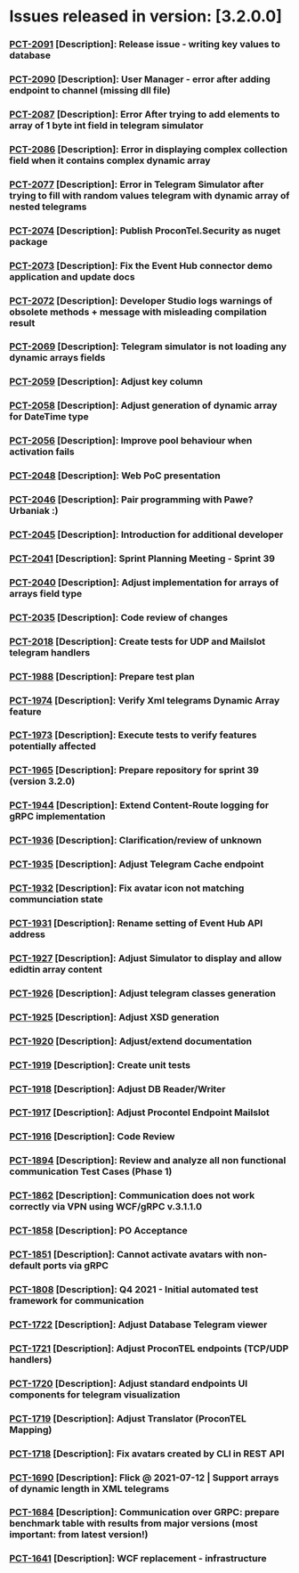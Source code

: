 # Issues released in version: [3.2.0.0]
### [PCT-2091](https://macrixsoftware.atlassian.net/browse/PCT-2091) [Description]: Release issue - writing key values to database
### [PCT-2090](https://macrixsoftware.atlassian.net/browse/PCT-2090) [Description]: User Manager - error after adding endpoint to channel (missing dll file) 
### [PCT-2087](https://macrixsoftware.atlassian.net/browse/PCT-2087) [Description]: Error After trying to add elements to array of 1 byte int field in telegram simulator
### [PCT-2086](https://macrixsoftware.atlassian.net/browse/PCT-2086) [Description]: Error in displaying complex collection field when it contains complex dynamic array
### [PCT-2077](https://macrixsoftware.atlassian.net/browse/PCT-2077) [Description]: Error  in Telegram Simulator after trying to fill with random values telegram with dynamic array of nested telegrams
### [PCT-2074](https://macrixsoftware.atlassian.net/browse/PCT-2074) [Description]: Publish ProconTel.Security as nuget package
### [PCT-2073](https://macrixsoftware.atlassian.net/browse/PCT-2073) [Description]: Fix the Event Hub connector demo application and update docs
### [PCT-2072](https://macrixsoftware.atlassian.net/browse/PCT-2072) [Description]: Developer Studio logs warnings of obsolete methods + message with misleading compilation result
### [PCT-2069](https://macrixsoftware.atlassian.net/browse/PCT-2069) [Description]: Telegram simulator is not loading any dynamic arrays fields
### [PCT-2059](https://macrixsoftware.atlassian.net/browse/PCT-2059) [Description]: Adjust key column
### [PCT-2058](https://macrixsoftware.atlassian.net/browse/PCT-2058) [Description]: Adjust generation of dynamic array for DateTime type
### [PCT-2056](https://macrixsoftware.atlassian.net/browse/PCT-2056) [Description]: Improve pool behaviour when activation fails
### [PCT-2048](https://macrixsoftware.atlassian.net/browse/PCT-2048) [Description]: Web PoC presentation
### [PCT-2046](https://macrixsoftware.atlassian.net/browse/PCT-2046) [Description]: Pair programming with Pawe? Urbaniak :)
### [PCT-2045](https://macrixsoftware.atlassian.net/browse/PCT-2045) [Description]: Introduction for additional developer
### [PCT-2041](https://macrixsoftware.atlassian.net/browse/PCT-2041) [Description]: Sprint Planning Meeting - Sprint 39
### [PCT-2040](https://macrixsoftware.atlassian.net/browse/PCT-2040) [Description]: Adjust implementation for arrays of arrays  field type
### [PCT-2035](https://macrixsoftware.atlassian.net/browse/PCT-2035) [Description]: Code review of changes
### [PCT-2018](https://macrixsoftware.atlassian.net/browse/PCT-2018) [Description]: Create tests for UDP and Mailslot telegram handlers
### [PCT-1988](https://macrixsoftware.atlassian.net/browse/PCT-1988) [Description]: Prepare test plan
### [PCT-1974](https://macrixsoftware.atlassian.net/browse/PCT-1974) [Description]: Verify Xml telegrams Dynamic Array feature
### [PCT-1973](https://macrixsoftware.atlassian.net/browse/PCT-1973) [Description]: Execute tests to verify features potentially affected
### [PCT-1965](https://macrixsoftware.atlassian.net/browse/PCT-1965) [Description]: Prepare repository for sprint 39 (version 3.2.0)
### [PCT-1944](https://macrixsoftware.atlassian.net/browse/PCT-1944) [Description]: Extend Content-Route logging for gRPC implementation
### [PCT-1936](https://macrixsoftware.atlassian.net/browse/PCT-1936) [Description]: Clarification/review of unknown
### [PCT-1935](https://macrixsoftware.atlassian.net/browse/PCT-1935) [Description]: Adjust Telegram Cache endpoint
### [PCT-1932](https://macrixsoftware.atlassian.net/browse/PCT-1932) [Description]: Fix avatar icon not matching communciation state
### [PCT-1931](https://macrixsoftware.atlassian.net/browse/PCT-1931) [Description]: Rename setting of Event Hub API address
### [PCT-1927](https://macrixsoftware.atlassian.net/browse/PCT-1927) [Description]: Adjust Simulator to display and allow edidtin array content
### [PCT-1926](https://macrixsoftware.atlassian.net/browse/PCT-1926) [Description]: Adjust telegram classes generation
### [PCT-1925](https://macrixsoftware.atlassian.net/browse/PCT-1925) [Description]: Adjust XSD generation
### [PCT-1920](https://macrixsoftware.atlassian.net/browse/PCT-1920) [Description]: Adjust/extend documentation
### [PCT-1919](https://macrixsoftware.atlassian.net/browse/PCT-1919) [Description]: Create unit tests
### [PCT-1918](https://macrixsoftware.atlassian.net/browse/PCT-1918) [Description]: Adjust DB Reader/Writer
### [PCT-1917](https://macrixsoftware.atlassian.net/browse/PCT-1917) [Description]: Adjust Procontel Endpoint Mailslot
### [PCT-1916](https://macrixsoftware.atlassian.net/browse/PCT-1916) [Description]: Code Review
### [PCT-1894](https://macrixsoftware.atlassian.net/browse/PCT-1894) [Description]: Review and analyze all non functional communication Test Cases (Phase 1)
### [PCT-1862](https://macrixsoftware.atlassian.net/browse/PCT-1862) [Description]: Communication does not work correctly via VPN using WCF/gRPC v.3.1.1.0
### [PCT-1858](https://macrixsoftware.atlassian.net/browse/PCT-1858) [Description]: PO Acceptance
### [PCT-1851](https://macrixsoftware.atlassian.net/browse/PCT-1851) [Description]: Cannot activate avatars with non-default ports via gRPC
### [PCT-1808](https://macrixsoftware.atlassian.net/browse/PCT-1808) [Description]: Q4 2021 - Initial automated test framework for communication
### [PCT-1722](https://macrixsoftware.atlassian.net/browse/PCT-1722) [Description]: Adjust Database Telegram viewer
### [PCT-1721](https://macrixsoftware.atlassian.net/browse/PCT-1721) [Description]: Adjust ProconTEL endpoints (TCP/UDP handlers)
### [PCT-1720](https://macrixsoftware.atlassian.net/browse/PCT-1720) [Description]: Adjust standard endpoints UI components for telegram visualization
### [PCT-1719](https://macrixsoftware.atlassian.net/browse/PCT-1719) [Description]: Adjust Translator (ProconTEL Mapping)
### [PCT-1718](https://macrixsoftware.atlassian.net/browse/PCT-1718) [Description]: Fix avatars created by CLI in REST API
### [PCT-1690](https://macrixsoftware.atlassian.net/browse/PCT-1690) [Description]: Flick @ 2021-07-12 | Support arrays of dynamic length in XML telegrams
### [PCT-1684](https://macrixsoftware.atlassian.net/browse/PCT-1684) [Description]: Communication over GRPC: prepare benchmark table with results from major versions (most important: from latest version!)
### [PCT-1641](https://macrixsoftware.atlassian.net/browse/PCT-1641) [Description]: WCF replacement - infrastructure

